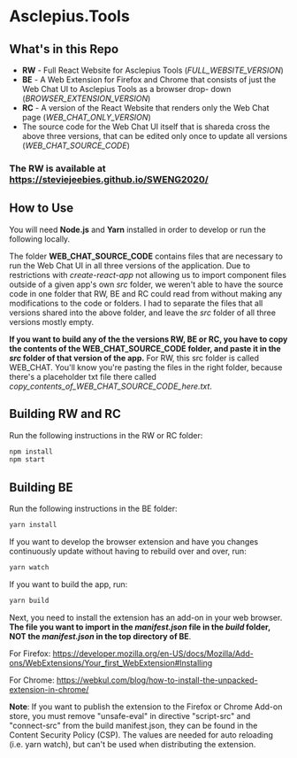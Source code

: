 # Asclepius.Tools

## What's in this Repo

  - **RW** - Full React Website for Asclepius Tools (*FULL_WEBSITE_VERSION*)
  - **BE** - A Web Extension for Firefox and Chrome that consists of just the Web Chat UI to Asclepius Tools as a browser drop- down (*BROWSER_EXTENSION_VERSION*)
  - **RC** - A version of the React Website that renders only the Web Chat page (*WEB_CHAT_ONLY_VERSION*)
  - The source code for the Web Chat UI itself that is shareda cross the above three versions, that can be edited only once to update all versions (*WEB_CHAT_SOURCE_CODE*)

### The RW is available at https://steviejeebies.github.io/SWENG2020/

## How to Use

You will need **Node.js** and **Yarn** installed in order to develop or run the following locally.

The folder **WEB_CHAT_SOURCE_CODE** contains files that are necessary to run the Web Chat UI in all three versions of the application. Due to restrictions with *create-react-app* not allowing us to import component files outside of a given app's own *src* folder, we weren't able to have the source code in one folder that RW, BE and RC could read from without making any modifications to the code or folders. I had to separate the files that all versions shared into the above folder, and leave the *src* folder of all three versions mostly empty. 

**If you want to build any of the the versions RW, BE or RC, you have to copy the contents of the WEB_CHAT_SOURCE_CODE folder, and paste it in the *src* folder of that version of the app.** For RW, this src folder is called WEB_CHAT. You'll know you're pasting the files in the right folder, because there's a placeholder txt file there called *copy_contents_of_WEB_CHAT_SOURCE_CODE_here.txt*.

## Building RW and RC
Run the following instructions in the RW or RC folder:
```sh
npm install
npm start
```

## Building BE
Run the following instructions in the BE folder:
```sh
yarn install
```
If you want to develop the browser extension and have you changes continuously update without having to rebuild over and over, run: 
```sh
yarn watch
```

If you want to build the app, run: 
```sh
yarn build
```

Next, you need to install the extension has an add-on in your web browser. **The file you want to import in the *manifest.json* file in the *build* folder, NOT the *manifest.json* in the top directory of BE**.

For Firefox: 
https://developer.mozilla.org/en-US/docs/Mozilla/Add-ons/WebExtensions/Your_first_WebExtension#Installing

For Chrome: 
https://webkul.com/blog/how-to-install-the-unpacked-extension-in-chrome/

**Note**: If you want to publish the extension to the Firefox or Chrome Add-on store, you must remove "unsafe-eval" in directive "script-src" and "connect-src" from the build manifest.json, they can be found in the Content Security Policy (CSP). The values are needed for auto reloading (i.e. yarn watch), but can't be used when distributing the extension. 